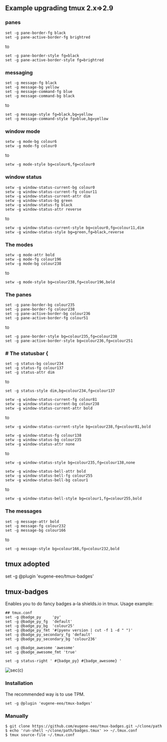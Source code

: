 ## Example upgrading tmux 2.x=>2.9

### panes
```
set -g pane-border-fg black
set -g pane-active-border-fg brightred
```
to
```
set -g pane-border-style fg=black
set -g pane-active-border-style fg=brightred
```

### messaging

```
set -g message-fg black
set -g message-bg yellow
set -g message-command-fg blue
set -g message-command-bg black
```
to
```
set -g message-style fg=black,bg=yellow
set -g message-command-style fg=blue,bg=yellow
```

### window mode
```
setw -g mode-bg colour6
setw -g mode-fg colour0
```
to
```
setw -g mode-style bg=colour6,fg=colour0
```

### window status

```
setw -g window-status-current-bg colour0
setw -g window-status-current-fg colour11
setw -g window-status-current-attr dim
setw -g window-status-bg green
setw -g window-status-fg black
setw -g window-status-attr reverse
```
to
```
setw -g window-status-current-style bg=colour0,fg=colour11,dim
setw -g window-status-style bg=green,fg=black,reverse
```

### The modes
```
setw -g mode-attr bold
setw -g mode-fg colour196
setw -g mode-bg colour238
```
to
```
setw -g mode-style bg=colour238,fg=colour196,bold
```

### The panes
```
set -g pane-border-bg colour235
set -g pane-border-fg colour238
set -g pane-active-border-bg colour236
set -g pane-active-border-fg colour51
```
to
```
set -g pane-border-style bg=colour235,fg=colour238
set -g pane-active-border-style bg=colour236,fg=colour251
```

### # The statusbar {
```
set -g status-bg colour234
set -g status-fg colour137
set -g status-attr dim
```
to
```
set -g status-style dim,bg=colour234,fg=colour137
```

```
setw -g window-status-current-fg colour81
setw -g window-status-current-bg colour238
setw -g window-status-current-attr bold
```
to
```
setw -g window-status-current-style bg=colour238,fg=colour81,bold
```

```
setw -g window-status-fg colour138
setw -g window-status-bg colour235
setw -g window-status-attr none
```
to
```
setw -g window-status-style bg=colour235,fg=colour138,none
```

```
setw -g window-status-bell-attr bold
setw -g window-status-bell-fg colour255
setw -g window-status-bell-bg colour1
```
to
```
setw -g window-status-bell-style bg=colour1,fg=colour255,bold
```

### The messages

```
set -g message-attr bold
set -g message-fg colour232
set -g message-bg colour166
```
to
```
set -g message-style bg=colour166,fg=colour232,bold
```












## tmux adopted

set -g @plugin 'eugene-eeo/tmux-badges'


## tmux-badges

Enables you to do fancy badges a-la shields.io in tmux.
Usage example:

```
## tmux.conf
set -g @badge_py     'py'
set -g @badge_py_fg  'default'
set -g @badge_py_bg  'colour25'
set -g @badge_py_fmt '#(pyenv version | cut -f 1 -d " ")'
set -g @badge_py_secondary_fg 'default'
set -g @badge_py_secondary_bg 'colour236'

set -g @badge_awesome 'awesome'
set -g @badge_awesome_fmt 'true'

set -g status-right ' #{badge_py} #{badge_awesome} '
```

![sec(c)](screenshot.png)

### Installation

The recommended way is to use TPM.

```
set -g @plugin 'eugene-eeo/tmux-badges'
```

### Manually

```
$ git clone https://github.com/eugene-eeo/tmux-badges.git ~/clone/path
$ echo 'run-shell ~/clone/path/badges.tmux' >> ~/.tmux.conf
$ tmux source-file ~/.tmux.conf
```
